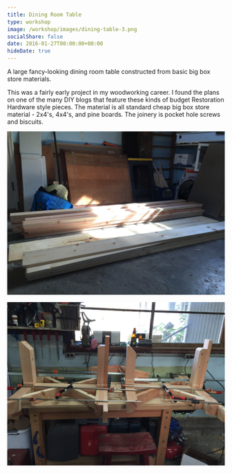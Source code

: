 ```yaml
---
title: Dining Room Table
type: workshop
image: /workshop/images/dining-table-3.png
socialShare: false
date: 2016-01-27T00:00:00+00:00
hideDate: true
---
```

A large fancy-looking dining room table constructed from basic big box store materials.
<!--more-->
This was a fairly early project in my woodworking career. I found the plans on one of the many DIY blogs that feature these kinds of budget Restoration Hardware style pieces. The material is all standard cheap big box store material - 2x4's, 4x4's, and pine boards. The joinery is pocket hole screws and biscuits.


![Dining Table Build - Raw Materials](/workshop/images/dining-table-1.png)

![Dining Table Build - Legs](/workshop/images/dining-table-2.png)
